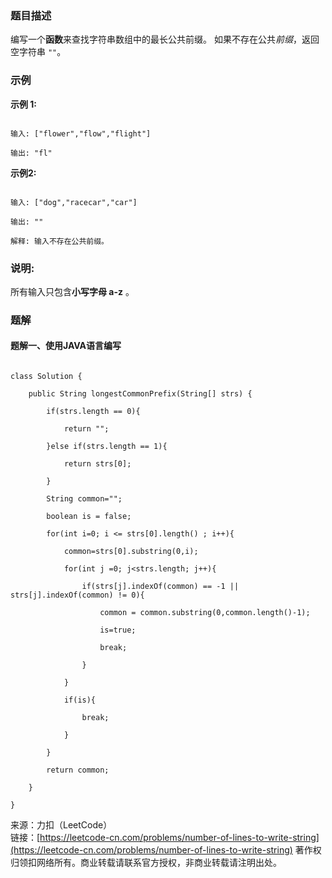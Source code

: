 ### 题目描述

编写一个**函数**来查找字符串数组中的最长公共前缀。
如果不存在公共*前缀*，返回空字符串 `""`。

### 示例 

**示例 1:**

```

输入: ["flower","flow","flight"]

输出: "fl"

```

**示例2:**

```

输入: ["dog","racecar","car"]

输出: ""

解释: 输入不存在公共前缀。

```

### 说明: 

所有输入只包含**小写字母 a-z** 。

### 题解 

#### 题解一、使用JAVA语言编写

```

class Solution {

    public String longestCommonPrefix(String[] strs) {

        if(strs.length == 0){

            return "";

        }else if(strs.length == 1){

            return strs[0];

        }

        String common="";

        boolean is = false;

        for(int i=0; i <= strs[0].length() ; i++){

            common=strs[0].substring(0,i);

            for(int j =0; j<strs.length; j++){

                if(strs[j].indexOf(common) == -1 || strs[j].indexOf(common) != 0){

                    common = common.substring(0,common.length()-1);

                    is=true;

                    break;

                } 

            }

            if(is){

                break;

            }

        }

        return common;

    }

}

```
来源：力扣（LeetCode）  
链接：[https://leetcode-cn.com/problems/number-of-lines-to-write-string](https://leetcode-cn.com/problems/number-of-lines-to-write-string)
著作权归领扣网络所有。商业转载请联系官方授权，非商业转载请注明出处。
